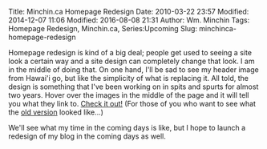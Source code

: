 Title: Minchin.ca Homepage Redesign
Date: 2010-03-22 23:57
Modified: 2014-12-07 11:06
Modified: 2016-08-08 21:31
Author: Wm. Minchin
Tags: Homepage Redesign, Minchin.ca, Series:Upcoming
Slug: minchinca-homepage-redesign

Homepage redesign is kind of a big deal; people get used to seeing a
site look a certain way and a site design can completely change that
look. I am in the middle of doing that. On one hand, I'll be sad to see
my header image from Hawai'i go, but like the simplicity of what is
replacing it. All told, the design is something that I've been working
on in spits and spurts for almost two years. Hover over the images in
the middle of the page and it will tell you what they link to. [Check it
out!](http://minchin.ca/projects/design/www.minchin.ca/kwick.htm) (For those of
you who want to see what the [old
version](http://minchin.ca/projects/design/www.minchin.ca/about.htm) looked
like...)

We'll see what my time in the coming days is like, but I hope to launch
a redesign of my blog in the coming days as well.
